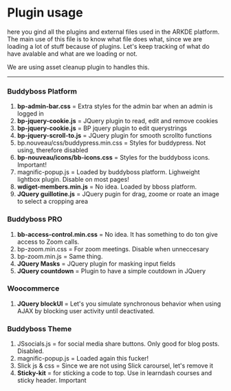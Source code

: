 # Plugin usage

here you gind all the plugins and external files used in the ARKDE platform. The main use of this file is to know what file does what, since we are loading a lot of stuff because of plugins. Let's keep tracking of what do have avalable and what are we loading or not.

We are using asset cleanup plugin to handles this.

---

### Buddyboss Platform
1. **bp-admin-bar.css** = Extra styles for the admin bar when an admin is logged in
2. **bp-jquery-cookie.js** = JQuery plugin to read, edit and remove cookies
3. **bp-jquery-cookie.js** = BP jquery plugin to edit querystrings
4. **bp-jquery-scroll-to.js** = JQuery plugin for smooth scrollto functions
5. bp.nouveau/css/buddypress.min.css = Styles for buddypress. Not using, therefore disabled
6. **bp-nouveau/icons/bb-icons.css** = Styles for the buddyboss icons. Important!
7. magnific-popup.js = Loaded by buddyboss platform. Lighweight lightbox plugin. Disable on most pages!
8. **wdiget-members.min.js** = No idea. Loaded by bboss platform.
9. **JQuery guillotine.js** = JQuery pugin for drag, zoome or roate an image to select a cropping area

### Buddyboss PRO

1. **bb-access-control.min.css** = No idea. It has something to do ton give access to Zoom calls.
2. bp-zoom.min.css = For zoom meetings. Disable when unneccesary
3. bp-zoom.min.js =  Same thing.
4. **JQuery Masks** = JQuery plugin for masking input fields
5. **JQuery countdown** = Plugin to have a simple coutdown in JQuery


### Woocommerce

1. **JQuery blockUI** = Let's you simulate synchronous behavior when using AJAX by blocking user activity until deactivated.

### Buddyboss Theme

1. JSsocials.js = for social media share buttons. Only good for blog posts. Disabled.
2. magnific-popup.js = Loaded again this fucker!
3. Slick js & css = Since we are not using Slick caroursel, let's remove it
4. **Sticky-kit** = for sticking a code to top. Use in learndash courses and sticky header. Important

